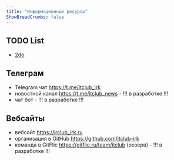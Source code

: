 ```yaml
---
title: "Информационные ресурсы"
ShowBreadCrumbs: false
---
```



## TODO List

- [2do](/2do)

## Телеграм

- Telegram чат <https://t.me/itclub_irk>
- новостной канал <https://t.me/itclub_news>  - !!! в разработке !!!
- чат бот  - !!! в разработке !!!

## Вебсайты

- вебсайт <https://irclub_irk.ru>
- организация в GitHub <https://github.com/itclub-irk>
- команда в GitFlic <https://gitflic.ru/team/itclub> (резерв)   - !!! в разработке !!!

